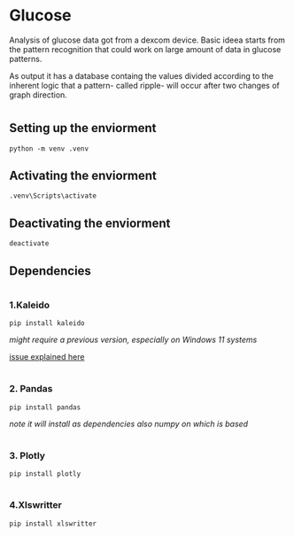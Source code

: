 # Glucose
Analysis of glucose data got from a dexcom device. 
Basic ideea starts from the pattern recognition that could work on large amount of data in glucose patterns.

As output it has a database containg the values divided according to the inherent logic that a pattern- called ripple- will occur after two changes of graph direction.

#
## Setting up the enviorment

`python -m venv .venv`

## Activating the enviorment

`.venv\Scripts\activate`

## Deactivating the enviorment
`deactivate`


## Dependencies
#
### 1.Kaleido

`pip install kaleido`

*might require a previous version, especially on Windows 11 systems*

[issue explained here](https://stackoverflow.com/questions/69016568/unable-to-export-plotly-images-to-png-with-kaleido)

#
### 2. Pandas
`pip install pandas`

*note it will install as dependencies also numpy on which is based*
#
### 3. Plotly
`pip install plotly`

#
### 4.Xlswritter
`pip install xlswritter`


